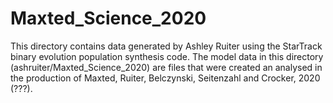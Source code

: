# Maxted_Science_2020

This directory contains data generated by Ashley Ruiter using the StarTrack binary evolution population synthesis code. 
The model data in this directory  (ashruiter/Maxted_Science_2020) are files that were created an analysed in the production of Maxted, Ruiter, Belczynski, Seitenzahl and Crocker, 2020 (???). 
